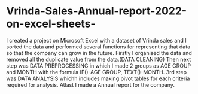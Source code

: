 # Vrinda-Sales-Annual-report-2022-on-excel-sheets-
I created a project on Microsoft Excel with a dataset of Vrinda sales and I sorted the data and performed several functions for representing that data so that the company can grow in the future.
Firstly I organised the data and removed all the duplicate value from the data.(DATA CLEANING)
Then next step was DATA PREPROCESSING in which I made 2 groups as AGE GROUP and MONTH with the formula IF()-AGE GROUP, TEXT()-MONTH.
3rd step was DATA ANALYSIS whichh includes making pivot tables for each criteria required for analysis.
Atlast I made a Annual report for the company.
